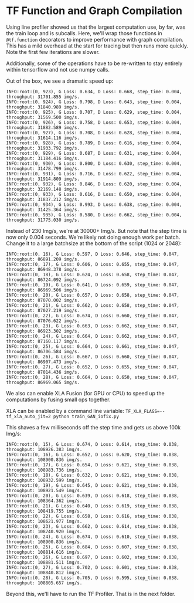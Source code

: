 # TF Function and Graph Compilation

Using line profiler showed us that the largest computation use, by far, was the train loop and is subcalls.  Here, we'll wrap those functions in `@tf.function` decorators to improve performance with graph compilation.  This has a mild overhead at the start for tracing but then runs more quickly.  Note the first few iterations are slower.

Additionally, some of the operations have to be re-written to stay entirely within tensorflow and not use numpy calls.


Out of the box, we see a dramatic speed up:

```INFO:root:(0, 922), G Loss: 0.791, D Loss: 0.654, step_time: 0.004, throughput: 30932.871 img/s.
INFO:root:(0, 923), G Loss: 0.634, D Loss: 0.668, step_time: 0.004, throughput: 31701.855 img/s.
INFO:root:(0, 924), G Loss: 0.798, D Loss: 0.643, step_time: 0.004, throughput: 31840.989 img/s.
INFO:root:(0, 925), G Loss: 0.707, D Loss: 0.629, step_time: 0.004, throughput: 31569.500 img/s.
INFO:root:(0, 926), G Loss: 0.758, D Loss: 0.653, step_time: 0.004, throughput: 31882.589 img/s.
INFO:root:(0, 927), G Loss: 0.708, D Loss: 0.628, step_time: 0.004, throughput: 31614.116 img/s.
INFO:root:(0, 928), G Loss: 0.789, D Loss: 0.616, step_time: 0.004, throughput: 31933.792 img/s.
INFO:root:(0, 929), G Loss: 0.687, D Loss: 0.631, step_time: 0.004, throughput: 31184.416 img/s.
INFO:root:(0, 930), G Loss: 0.800, D Loss: 0.630, step_time: 0.004, throughput: 31478.799 img/s.
INFO:root:(0, 931), G Loss: 0.716, D Loss: 0.622, step_time: 0.004, throughput: 31914.809 img/s.
INFO:root:(0, 932), G Loss: 0.846, D Loss: 0.620, step_time: 0.004, throughput: 32169.148 img/s.
INFO:root:(0, 933), G Loss: 0.616, D Loss: 0.650, step_time: 0.004, throughput: 31837.212 img/s.
INFO:root:(0, 934), G Loss: 0.993, D Loss: 0.638, step_time: 0.004, throughput: 31425.364 img/s.
INFO:root:(0, 935), G Loss: 0.580, D Loss: 0.662, step_time: 0.004, throughput: 31775.030 img/s.

```

Instead of 230 Img/s, we're at 30000+ Img/s.  But note that the step time is now only 0.004 seconds.  We're likely not doing enough work per batch.  Change it to a large batchsize at the bottom of the script (1024 or 2048):

```
INFO:root:(0, 16), G Loss: 0.597, D Loss: 0.646, step_time: 0.047, throughput: 86891.209 img/s.
INFO:root:(0, 17), G Loss: 0.606, D Loss: 0.655, step_time: 0.047, throughput: 86948.378 img/s.
INFO:root:(0, 18), G Loss: 0.624, D Loss: 0.658, step_time: 0.047, throughput: 86724.092 img/s.
INFO:root:(0, 19), G Loss: 0.641, D Loss: 0.659, step_time: 0.047, throughput: 86969.506 img/s.
INFO:root:(0, 20), G Loss: 0.657, D Loss: 0.658, step_time: 0.047, throughput: 87070.002 img/s.
INFO:root:(0, 21), G Loss: 0.662, D Loss: 0.658, step_time: 0.047, throughput: 87027.219 img/s.
INFO:root:(0, 22), G Loss: 0.674, D Loss: 0.660, step_time: 0.047, throughput: 87076.622 img/s.
INFO:root:(0, 23), G Loss: 0.663, D Loss: 0.662, step_time: 0.047, throughput: 86923.302 img/s.
INFO:root:(0, 24), G Loss: 0.664, D Loss: 0.662, step_time: 0.047, throughput: 87160.117 img/s.
INFO:root:(0, 25), G Loss: 0.664, D Loss: 0.661, step_time: 0.047, throughput: 86706.584 img/s.
INFO:root:(0, 26), G Loss: 0.667, D Loss: 0.660, step_time: 0.047, throughput: 86907.473 img/s.
INFO:root:(0, 27), G Loss: 0.652, D Loss: 0.655, step_time: 0.047, throughput: 87014.436 img/s.
INFO:root:(0, 28), G Loss: 0.664, D Loss: 0.650, step_time: 0.047, throughput: 86969.065 img/s.

```


We also can enable XLA Fusion (for GPU or CPU) to speed up the computations by fusing small ops together.  

XLA can be enabled by a command line variable:
`TF_XLA_FLAGS=--tf_xla_auto_jit=2 python train_GAN_iofix.py`

This shaves a few milliseconds off the step time and gets us above 100k Img/s:
```
INFO:root:(0, 15), G Loss: 0.674, D Loss: 0.614, step_time: 0.038, throughput: 108926.383 img/s.
INFO:root:(0, 16), G Loss: 0.652, D Loss: 0.620, step_time: 0.038, throughput: 108900.836 img/s.
INFO:root:(0, 17), G Loss: 0.654, D Loss: 0.621, step_time: 0.038, throughput: 108983.736 img/s.
INFO:root:(0, 18), G Loss: 0.632, D Loss: 0.621, step_time: 0.038, throughput: 108932.599 img/s.
INFO:root:(0, 19), G Loss: 0.645, D Loss: 0.621, step_time: 0.038, throughput: 108921.549 img/s.
INFO:root:(0, 20), G Loss: 0.639, D Loss: 0.618, step_time: 0.038, throughput: 108364.362 img/s.
INFO:root:(0, 21), G Loss: 0.640, D Loss: 0.619, step_time: 0.038, throughput: 108419.755 img/s.
INFO:root:(0, 22), G Loss: 0.658, D Loss: 0.616, step_time: 0.038, throughput: 108621.977 img/s.
INFO:root:(0, 23), G Loss: 0.662, D Loss: 0.614, step_time: 0.038, throughput: 108740.920 img/s.
INFO:root:(0, 24), G Loss: 0.674, D Loss: 0.610, step_time: 0.038, throughput: 108900.836 img/s.
INFO:root:(0, 25), G Loss: 0.684, D Loss: 0.607, step_time: 0.038, throughput: 108814.616 img/s.
INFO:root:(0, 26), G Loss: 0.697, D Loss: 0.602, step_time: 0.038, throughput: 108881.511 img/s.
INFO:root:(0, 27), G Loss: 0.702, D Loss: 0.601, step_time: 0.038, throughput: 108840.812 img/s.
INFO:root:(0, 28), G Loss: 0.705, D Loss: 0.595, step_time: 0.038, throughput: 108805.657 img/s.
```

Beyond this, we'll have to run the TF Profiler.  That is in the next folder.
